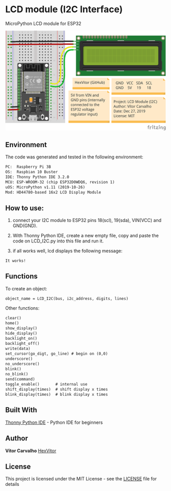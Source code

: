 # LCD module (I2C Interface)
MicroPython LCD module for ESP32
<p align = "center">
  <img src = "https://github.com/HexVitor/ESP32/blob/master/Media/LCD_I2C_connection_example.png" alt = "Exemplo de conexão do LCD 4bits" />
</p>

## Environment

The code was generated and tested in the following environment:

```
PC:  Raspberry Pi 3B
OS:  Raspbian 10 Buster
IDE: Thonny Python IDE 3.2.0
MCU: ESP-WROOM-32 (chip ESP32D0WDQ6, revision 1)
uOS: MicroPython v1.11 (2019-10-26)
Mod: HD44780-based 16x2 LCD Display Module
```

## How to use:

1. connect your I2C module to ESP32 pins 18(scl), 19(sda), VIN(VCC) and GND(GND).

2. With Thonny Python IDE, create a new empty file, copy and paste the code on LCD_I2C.py into this file and run it.

3. if all works well, lcd displays the following message:
```
It works!
```

## Functions

To create an object:
```
object_name = LCD_I2C(bus, i2c_address, digits, lines)
```

Other functions:
```
clear()
home()
show_display()
hide_display()
backlight_on()
backlight_off()
write(data)
set_cursor(go_digt, go_line) # begin on (0,0)
underscore()
no_underscore()
blink()
no_blink()
send(command)
toggle_enable()       # internal use
shift_display(times)  # shift display x times
blink_display(times)  # blink display x times
```

## Built With

[Thonny Python IDE](https://thonny.org/) - Python IDE for beginners

## Author

**Vítor Carvalho** [HexVitor](https://github.com/HexVitor)

## License

This project is licensed under the MIT License - see the [LICENSE](LICENSE) file for details
